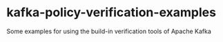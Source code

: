 # kafka-policy-verification-examples
Some examples for using the build-in verification tools of Apache Kafka
